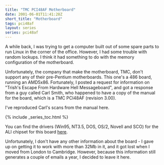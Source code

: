 ```yaml
---
title: "TMC PCI48AF Motherboard"
date: 2001-06-01T11:41:28Z
short_title: "Motherboard"
tags: pci48af
layout: series
series: pci48af
---
```


A while back, I was trying to get a computer built out of some spare parts to run Linux in the corner of the office.
However, I had some trouble with random lockups. I think it had something to do with the memory configuration of the
motherboard.

Unfortunately, the company that make the motherboard, TMC, don't support any of their pre-Pentium motherboards. This
one's a 486 board, running an AMD5x86. Fortunately, I posted a request for information on "Trish's Escape From Hardware
Hell Messageboard", and got a response from a guy called Carl Smith, who happened to have a copy of the manual for the
board, which is a TMC PCI48AF (revision 3.00).

I've reproduced Carl's scans from the manual here.

{% include _series_toc.html %}

<p>You can find the drivers (Win95, NT3.5, DOS, OS/2, Novell and SCO)
for the ALI chipset for this board <A
href="ali_drivers.zip">here</A>.</p>

Unfortunately, I don't have any other information about the board - I gave up on getting it to work with more than 32Mb
in it, and it got lost when I moved from London to Cambridge.  However, because this information still generates a
couple of emails a year, I decided to leave it here.
